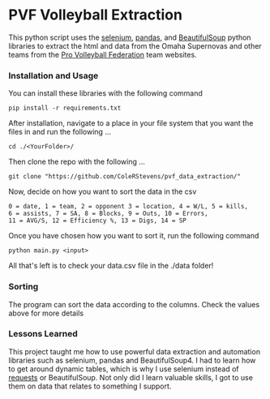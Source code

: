 # PVF Volleyball Extraction

This python script uses the [selenium](https://selenium-python.readthedocs.io/installation.html), [pandas](https://pandas.pydata.org/docs/getting_started/install.html), and [BeautifulSoup](https://beautiful-soup-4.readthedocs.io/en/latest/#installing-beautiful-soup) python libraries to extract the html and data from the Omaha Supernovas and other teams from the [Pro Volleyball Federation](https://provolleyball.com/) team websites.

### Installation and Usage

You can install these libraries with the following command

```
pip install -r requirements.txt
```

After installation, navigate to a place in your file system that you want the files in and run the following ...

```
cd ./<YourFolder>/
```

Then clone the repo with the following ...

```
git clone "https://github.com/ColeRStevens/pvf_data_extraction/"
```

Now, decide on how you want to sort the data in the csv

```
0 = date, 1 = team, 2 = opponent 3 = location, 4 = W/L, 5 = kills,
6 = assists, 7 = SA, 8 = Blocks, 9 = Outs, 10 = Errors,
11 = AVG/S, 12 = Efficiency %, 13 = Digs, 14 = SP
```

Once you have chosen how you want to sort it, run the following command

```
python main.py <input>
```

All that's left is to check your data.csv file in the ./data folder!

### Sorting

The program can sort the data according to the columns. Check the values above for more details

### Lessons Learned

This project taught me how to use powerful data extraction and automation libraries such as selenium, pandas and BeautifulSoup4. I had to learn how to get around dynamic tables, which is why I use selenium instead of [requests](https://requests.readthedocs.io/en/latest/user/install/) or BeautifulSoup. Not only did I learn valuable skills, I got to use them on data that relates to something I support.
